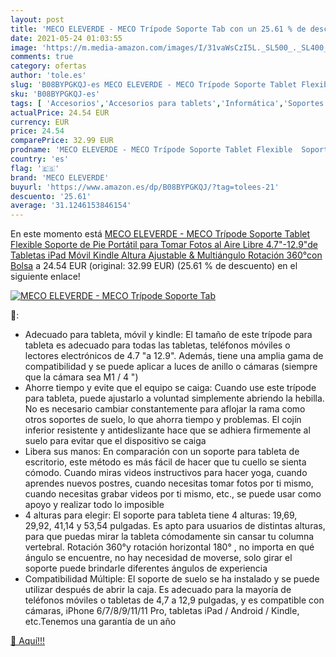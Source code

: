 ```yaml
---
layout: post
title: 'MECO ELEVERDE - MECO Trípode Soporte Tab con un 25.61 % de descuento'
date: 2021-05-24 01:03:55
image: 'https://m.media-amazon.com/images/I/31vaWsCzI5L._SL500_._SL400_.jpg'
comments: true
category: ofertas
author: 'tole.es'
slug: 'B08BYPGKQJ-es MECO ELEVERDE - MECO Trípode Soporte Tablet Flexible...'
sku: 'B08BYPGKQJ-es'
tags: [ 'Accesorios','Accesorios para tablets','Informática','Soportes para tablets','ipad','meco eleverde', ]
actualPrice: 24.54 EUR
currency: EUR
price: 24.54
comparePrice: 32.99 EUR
prodname: 'MECO ELEVERDE - MECO Trípode Soporte Tablet Flexible  Soporte de Pie Portátil para Tomar Fotos al Aire Libre  4.7"-12.9"de Tabletas  iPad  Móvil  Kindle   Altura Ajustable & Multiángulo   Rotación 360°con Bolsa'
country: 'es'
flag: '🇪🇸'
brand: 'MECO ELEVERDE'
buyurl: 'https://www.amazon.es/dp/B08BYPGKQJ/?tag=tolees-21'
descuento: '25.61'
average: '31.1246153846154'
---
```


En este momento está [MECO ELEVERDE - MECO Trípode Soporte Tablet Flexible  Soporte de Pie Portátil para Tomar Fotos al Aire Libre  4.7"-12.9"de Tabletas  iPad  Móvil  Kindle   Altura Ajustable & Multiángulo   Rotación 360°con Bolsa](https://www.amazon.es/dp/B08BYPGKQJ/?tag=tolees-21) a 24.54 EUR (original: 32.99 EUR) (25.61 %  de descuento) en el siguiente enlace!

[![MECO ELEVERDE - MECO Trípode Soporte Tab](https://m.media-amazon.com/images/I/31vaWsCzI5L._SL500_._SL400_.jpg)](https://www.amazon.es/dp/B08BYPGKQJ/?tag=tolees-21)

🔎:

- Adecuado para tableta, móvil y kindle: El tamaño de este trípode para tableta es adecuado para todas las tabletas, teléfonos móviles o lectores electrónicos de 4.7 "a 12.9". Además, tiene una amplia gama de compatibilidad y se puede aplicar a luces de anillo o cámaras (siempre que la cámara sea M1 / 4 ")
- Ahorre tiempo y evite que el equipo se caiga: Cuando use este trípode para tableta, puede ajustarlo a voluntad simplemente abriendo la hebilla. No es necesario cambiar constantemente para aflojar la rama como otros soportes de suelo, lo que ahorra tiempo y problemas. El cojín inferior resistente y antideslizante hace que se adhiera firmemente al suelo para evitar que el dispositivo se caiga
- Libera sus manos: En comparación con un soporte para tableta de escritorio, este método es más fácil de hacer que tu cuello se sienta cómodo. Cuando miras videos instructivos para hacer yoga, cuando aprendes nuevos postres, cuando necesitas tomar fotos por ti mismo, cuando necesitas grabar videos por ti mismo, etc., se puede usar como apoyo y realizar todo lo imposible
- 4 alturas para elegir: El soporte para tableta tiene 4 alturas: 19,69, 29,92, 41,14 y 53,54 pulgadas. Es apto para usuarios de distintas alturas, para que puedas mirar la tableta cómodamente sin cansar tu columna vertebral. Rotación 360°y rotación horizontal 180° , no importa en qué ángulo se encuentre, no hay necesidad de moverse, solo girar el soporte puede brindarle diferentes ángulos de experiencia
- Compatibilidad Múltiple: El soporte de suelo se ha instalado y se puede utilizar después de abrir la caja. Es adecuado para la mayoría de teléfonos móviles o tabletas de 4,7 a 12,9 pulgadas, y es compatible con cámaras, iPhone 6/7/8/9/11/11 Pro, tabletas iPad / Android / Kindle, etc.Tenemos una garantía de un año

[🛒 Aquí!!!](https://www.amazon.es/dp/B08BYPGKQJ/?tag=tolees-21)
